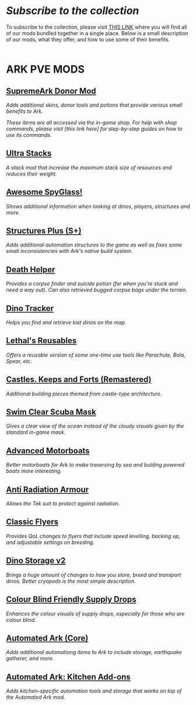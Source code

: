 # *Subscribe to the collection*

To subscribe to the collection, please visit [THIS LINK](https://steamcommunity.com/sharedfiles/filedetails/?id=1855769521) where you will find all of our mods bundled together in a single place. Below is a small description of our mods, what they offer, and how to use some of their benefits.
<br></br>

# **ARK PVE MODS**

## [SupremeArk Donor Mod](https://steamcommunity.com/sharedfiles/filedetails/?id=1221836305)
_Adds additional skins, donor tools and potions that provide various small benefits to Ark._

_These items are all accessed via the in-game shop. For help with shop commands, please visit [this link here] for step-by-step guides on how to use its commands._

## [Ultra Stacks](https://steamcommunity.com/sharedfiles/filedetails/?id=761535755)
_A stack mod that increase the maximum stack size of resources and reduces their weight._

## [Awesome SpyGlass!](https://steamcommunity.com/sharedfiles/filedetails/?id=1404697612)
_Shows additional information when looking at dinos, players, structures and more._

## [Structures Plus (S+)](https://steamcommunity.com/sharedfiles/filedetails/?id=731604991)
_Adds additional automation structures to the game as well as fixes some small inconsistencies with Ark's native build system._

## [Death Helper](https://steamcommunity.com/sharedfiles/filedetails/?id=566885854)
_Provides a corpse finder and suicide potion (for when you're stuck and need a way out). Can also retrieved bugged corpse bags under the terrain._

## [Dino Tracker](https://steamcommunity.com/sharedfiles/filedetails/?id=924933745)
_Helps you find and retrieve lost dinos on the map._

## [Lethal's Reusables](https://steamcommunity.com/sharedfiles/filedetails/?id=1967741708)
_Offers a reusable version of some one-time use tools like Parachute, Bola, Spear, etc._

## [Castles. Keeps and Forts (Remastered)](https://steamcommunity.com/sharedfiles/filedetails/?id=1814953878)
_Additional building pieces themed from castle-type architecture._

## [Swim Clear Scuba Mask](https://steamcommunity.com/sharedfiles/filedetails/?id=1102050924)
_Gives a clear view of the ocean instead of the cloudy visuals given by the standard in-game mask._

## [Advanced Motorboats](https://steamcommunity.com/sharedfiles/filedetails/?id=1134724238)
_Better motorboats for Ark to make traversing by sea and bulding powered boats more interesting._

## [Anti Radiation Armour](https://steamcommunity.com/sharedfiles/filedetails/?id=1264988068)
_Allows the Tek suit to protect against radiation._

## [Classic Flyers](https://steamcommunity.com/sharedfiles/filedetails/?id=895711211)
_Provides QoL changes to flyers that include speed levelling, backing up, and adjustable settings on breeding._

## [Dino Storage v2](https://steamcommunity.com/sharedfiles/filedetails/?id=1609138312)
_Brings a huge amount of changes to how you store, breed and transport dinos. Better cryopods is the most simple description._

## [Colour Blind Friendly Supply Drops](https://steamcommunity.com/sharedfiles/filedetails/?id=708257555)
_Enhances the colour visuals of supply drops, especially for those who are colour blind._

## [Automated Ark (Core)](https://steamcommunity.com/sharedfiles/filedetails/?id=2007400172)
_Adds additional automationg items to Ark to include storage, earthquake gatherer, and more._

## [Automated Ark: Kitchen Add-ons](https://steamcommunity.com/sharedfiles/filedetails/?id=2007441758) 
_Adds kitchen-specific automation tools and storage that works on top of the Automated Ark mod._
